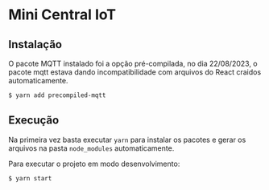 # Mini Central IoT

## Instalação

O pacote MQTT instalado foi a opção pré-compilada, no dia 22/08/2023, o pacote mqtt estava dando incompatibilidade com arquivos do React craidos automaticamente.

```bash
$ yarn add precompiled-mqtt
```

## Execução

Na primeira vez basta executar `yarn` para instalar os pacotes e gerar os arquivos na pasta `node_modules` automaticamente.

Para executar o projeto em modo desenvolvimento:

```bash
$ yarn start
```

